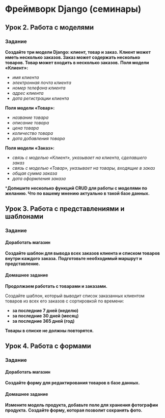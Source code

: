# Фреймворк Django (семинары)

## Урок 2. Работа с моделями

### Задание

**Создайте три модели Django: клиент, товар и заказ.**
**Клиент может иметь несколько заказов. Заказ может содержать несколько товаров. Товар может входить в несколько
заказов.**
**Поля модели «Клиент»:**
- _имя клиента_
- _электронная почта клиента_
- _номер телефона клиента_
- _адрес клиента_
- _дата регистрации клиента_

**Поля модели «Товар»:**
- _название товара_
- _описание товара_
- _цена товара_
- _количество товара_
- _дата добавления товара_

**Поля модели «Заказ»:**
- _связь с моделью «Клиент», указывает на клиента, сделавшего заказ_
- _связь с моделью «Товар», указывает на товары, входящие в заказ_
- _общая сумма заказа_
- _дата оформления заказа_



***Допишите несколько функций CRUD для работы с моделями по желанию. Что по вашему мнению актуально в такой
базе данных.**


## Урок 3. Работа с представлениями и шаблонами

### Задание
#### Доработать магазин
**Создайте шаблон для вывода всех заказов клиента и списком товаров внутри каждого заказа.**
**Подготовьте необходимый маршрут и представление.**

#### Домашнее задание
**Продолжаем работать с товарами и заказами.**

Создайте шаблон, который выводит список заказанных клиентом товаров из всех его заказов с сортировкой по времени:
- **за последние 7 дней (неделю)**
- **за последние 30 дней (месяц)**
- **за последние 365 дней (год)**

**Товары в списке не должны повторятся.**


## Урок 4. Работа с формами

### Задание
#### Доработать магазин
**Создайте форму для редактирования товаров в базе
данных.**

#### Домашнее задание
**Измените модель продукта, добавьте поле для хранения
фотографии продукта.**
**Создайте форму, которая позволит сохранять фото.**